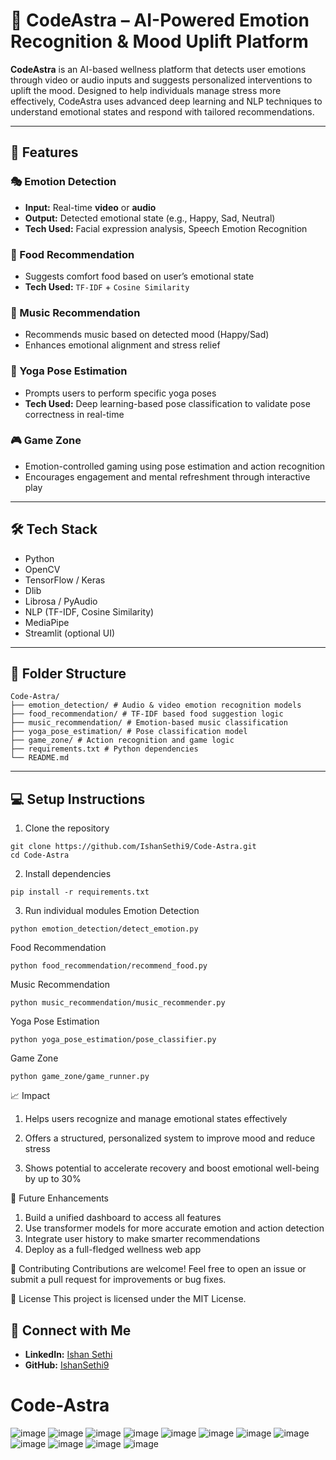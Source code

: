 # 🎯 CodeAstra – AI-Powered Emotion Recognition & Mood Uplift Platform

**CodeAstra** is an AI-based wellness platform that detects user emotions through video or audio inputs and suggests personalized interventions to uplift the mood. Designed to help individuals manage stress more effectively, CodeAstra uses advanced deep learning and NLP techniques to understand emotional states and respond with tailored recommendations.

---

## 🚀 Features

### 🎭 Emotion Detection
- **Input:** Real-time **video** or **audio**
- **Output:** Detected emotional state (e.g., Happy, Sad, Neutral)
- **Tech Used:** Facial expression analysis, Speech Emotion Recognition

### 🍱 Food Recommendation
- Suggests comfort food based on user’s emotional state
- **Tech Used:** `TF-IDF` + `Cosine Similarity`

### 🎵 Music Recommendation
- Recommends music based on detected mood (Happy/Sad)
- Enhances emotional alignment and stress relief

### 🧘 Yoga Pose Estimation
- Prompts users to perform specific yoga poses
- **Tech Used:** Deep learning-based pose classification to validate pose correctness in real-time

### 🎮 Game Zone
- Emotion-controlled gaming using pose estimation and action recognition
- Encourages engagement and mental refreshment through interactive play

---

## 🛠️ Tech Stack

- Python  
- OpenCV  
- TensorFlow / Keras  
- Dlib  
- Librosa / PyAudio  
- NLP (TF-IDF, Cosine Similarity)  
- MediaPipe  
- Streamlit (optional UI)

---

## 📁 Folder Structure
```
Code-Astra/
├── emotion_detection/ # Audio & video emotion recognition models
├── food_recommendation/ # TF-IDF based food suggestion logic
├── music_recommendation/ # Emotion-based music classification
├── yoga_pose_estimation/ # Pose classification model
├── game_zone/ # Action recognition and game logic
├── requirements.txt # Python dependencies
└── README.md
```

---

## 💻 Setup Instructions

1. Clone the repository
```
git clone https://github.com/IshanSethi9/Code-Astra.git
cd Code-Astra
```
2. Install dependencies
```
pip install -r requirements.txt 
```
3. Run individual modules
Emotion Detection
```
python emotion_detection/detect_emotion.py
```
Food Recommendation
```
python food_recommendation/recommend_food.py
```
Music Recommendation
```
python music_recommendation/music_recommender.py
```
Yoga Pose Estimation
```
python yoga_pose_estimation/pose_classifier.py
```
Game Zone
```
python game_zone/game_runner.py
```

📈 Impact
1. Helps users recognize and manage emotional states effectively

2. Offers a structured, personalized system to improve mood and reduce stress

3. Shows potential to accelerate recovery and boost emotional well-being by up to 30%

🎯 Future Enhancements
1. Build a unified dashboard to access all features
2. Use transformer models for more accurate emotion and action detection
3. Integrate user history to make smarter recommendations
4. Deploy as a full-fledged wellness web app

🤝 Contributing
Contributions are welcome! Feel free to open an issue or submit a pull request for improvements or bug fixes.

📄 License
This project is licensed under the MIT License.

## 🔗 Connect with Me

- **LinkedIn:** [Ishan Sethi](https://www.linkedin.com/in/ishansethi09/)
- **GitHub:** [IshanSethi9](https://github.com/IshanSethi9)

# Code-Astra
![image](https://user-images.githubusercontent.com/52794886/196086877-cc6d1ebb-7ec3-4d04-96ca-5a60447debef.png)
![image](https://user-images.githubusercontent.com/52794886/196086894-a4c24c69-f491-43f3-9bae-03e3048ccb66.png)
![image](https://user-images.githubusercontent.com/52794886/196086918-8ac16091-42ef-4b28-861b-561e3c5a2457.png)
![image](https://user-images.githubusercontent.com/52794886/196086933-4d20a1fd-a4ed-403a-9714-695bcb983e88.png)
![image](https://user-images.githubusercontent.com/52794886/196086942-36626051-cdea-4e6e-9088-c38f5e6ae64b.png)
![image](https://user-images.githubusercontent.com/52794886/196086954-68328754-ff05-41d3-b490-d1e32f676a6e.png)
![image](https://user-images.githubusercontent.com/52794886/196086968-04ed2a97-8147-467d-a4b5-96f17464f2d4.png)
![image](https://user-images.githubusercontent.com/52794886/196086982-1aba92b6-d286-4267-8c9d-2d920a08c48c.png)
![image](https://user-images.githubusercontent.com/52794886/196087017-ecf2b842-307b-42eb-b6f7-fe7644b07b58.png)
![image](https://user-images.githubusercontent.com/52794886/196087047-a128f2fd-d406-4455-a9e0-c8b84d45bd00.png)
![image](https://user-images.githubusercontent.com/52794886/196087065-125fc9aa-6ec2-4648-b3f1-6d4f9e9019d8.png)
![image](https://user-images.githubusercontent.com/52794886/196087079-e267c2cb-050a-43f9-9ec4-2bdd7758636b.png)
